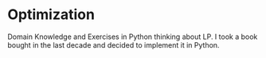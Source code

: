# Optimization
Domain Knowledge and Exercises in Python thinking about LP.
I took a book bought in the last decade and decided to implement it in Python.
